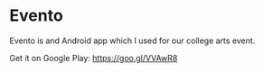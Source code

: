 # Evento

Evento is and Android app which I used for our college arts event.

Get it on Google Play: https://goo.gl/VVAwR8
